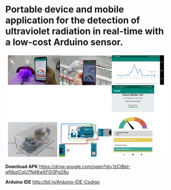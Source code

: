 # **Portable device and mobile application for the detection of ultraviolet radiation in real-time with a low-cost Arduino sensor.**
   
![](https://github.com/nebelfvs/NeBla/blob/master/compontente1.1.PNG)


**Download APK**
https://drive.google.com/open?id=1zCtBeI-qfIIbziCqU7N48w5F0i3Pg28u

**Arduino IDE**
http://bit.ly/Arduino-IDE-Codigo
